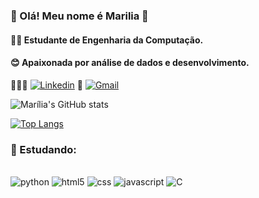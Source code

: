 ### 💫 Olá! Meu nome é Marilia 💫

#### 🧑‍🎓 Estudante de Engenharia da Computação.
#### 😊 Apaixonada por análise de dados e desenvolvimento.

👩🏻‍🔧 [![Linkedin](https://img.shields.io/badge/LinkedIn-0077B5?style=for-the-badge&logo=linkedin&logoColor=white)](linkedin.com/in/marília-araujo-589647215) 
💬 [![Gmail](https://img.shields.io/badge/Gmail-D14836?style=for-the-badge&logo=gmail&logoColor=white)](omarilia746@gmail.com)

![Marília's GitHub stats](https://github-readme-stats.vercel.app/api?username=MariliaOlivira&show_icons=true&theme=dracula) 

[![Top Langs](https://github-readme-stats.vercel.app/api/top-langs/?username=MariliaOlivira&layout=compact)](https://github.com/anuraghazra/github-readme-stats)


### 🎯 Estudando:

<div style = "display: inline_block"><br/>
    <img alinm="center" alt="python" src="https://img.shields.io/badge/Python-3776AB?style=for-the-badge&logo=python&logoColor=white">
    <img alinm="center" alt="html5" src="https://img.shields.io/badge/HTML-239120?style=for-the-badge&logo=html5&logoColor=white">
    <img alinm="center" alt="css" src="https://img.shields.io/badge/CSS-239120?&style=for-the-badge&logo=css3&logoColor=whitee">
    <img alinm="center" alt="javascript" src="https://img.shields.io/badge/JavaScript-323330?style=for-the-badge&logo=javascript&logoColor=F7DF1E">
    <img alinm="center" alt="C" src="https://img.shields.io/badge/C-00599C?style=for-the-badge&logo=c&logoColor=white">
    <br/>
</div>


